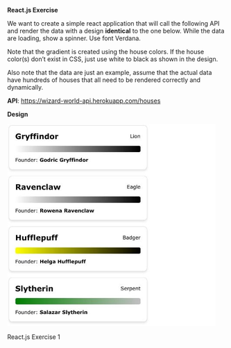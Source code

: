 **React.js Exercise**

We want to create a simple react application that will call the following API and render the data with a design **identical** to the one below. While the data are loading, show a spinner. Use font Verdana.

Note that the gradient is created using the house colors. If the house color(s) don’t exist in CSS, just use white to black as shown in the design.

Also note that the data are just an example, assume that the actual data have hundreds of houses that all need to be rendered correctly and dynamically.

**API**: <https://wizard-world-api.herokuapp.com/houses>

**Design**

![](3f90b001.jpeg)

React.js Exercise 1
